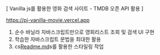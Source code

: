 [ Vanilla js를 활용한 영화 검색 사이트 - TMDB 오픈 API 활용 ]

https://pj-vanilla-movie.vercel.app

1. 순수 바닐라 자바스크립트만으로 영회리스트 조회 및 검색 UI 구현
2. 학습한 자바스크립트 문법을 최대한 활용
3. cs[Readme.md](Readme.md)s를 활용한 스타일링 작업